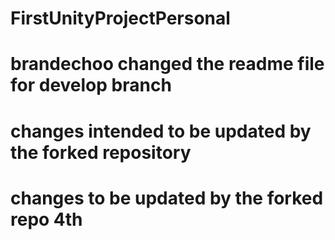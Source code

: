 # FirstUnityProjectPersonal
# brandechoo changed the readme file for develop branch
# changes intended to be updated by the forked repository
# changes to be updated by the forked repo 4th
